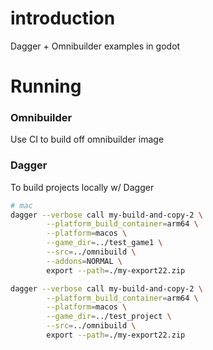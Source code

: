 # introduction

Dagger + Omnibuilder examples in godot


# Running

### Omnibuilder

Use CI to build off omnibuilder image


### Dagger

To build projects locally w/ Dagger

```bash
# mac
dagger --verbose call my-build-and-copy-2 \
        --platform_build_container=arm64 \
        --platform=macos \
        --game_dir=../test_game1 \
        --src=../omnibuild \
        --addons=NORMAL \
        export --path=./my-export22.zip

dagger --verbose call my-build-and-copy-2 \
        --platform_build_container=arm64 \
        --platform=macos \
        --game_dir=../test_project \
        --src=../omnibuild \
        export --path=./my-export22.zip
```